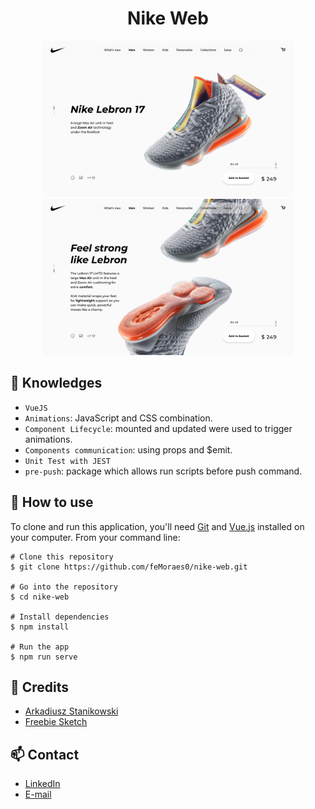 <h1 align="center">Nike Web</h1>

<p align="center">
  <img width="400" src="https://raw.githubusercontent.com/feMoraes0/project-prints/master/nike-web/print-001.png">
  <img width="400" src="https://raw.githubusercontent.com/feMoraes0/project-prints/master/nike-web/print-002.png">
</p>

## :rocket: Knowledges
 - `VueJS`
 - `Animations`: JavaScript and CSS combination.
 - `Component Lifecycle`: mounted and updated were used to trigger animations.
 - `Components communication`: using props and $emit.
 - `Unit Test with JEST`
 - `pre-push`: package which allows run scripts before push command.

## :book: How to use

To clone and run this application, you'll need [Git](https://git-scm.com/downloads) and [Vue.js](https://vuejs.org/) installed on your computer. From your command line:

```
# Clone this repository
$ git clone https://github.com/feMoraes0/nike-web.git

# Go into the repository
$ cd nike-web

# Install dependencies
$ npm install

# Run the app
$ npm run serve
```

## :link: Credits
 - [Arkadiusz Stanikowski](https://dribbble.com/vhs-kid)
 - [Freebie Sketch](https://www.sketchappsources.com/free-source/4490-nike-d-lanidng-page-sketch-freebie-resource.html)

## :mailbox: Contact
  - <a target="_blank" href="https://www.linkedin.com/in/fernando-moraes-48a26916a/">LinkedIn</a>
  - <a target="_blank" href="mailto:fernandomoraes.lopes@gmail.com">E-mail</a>